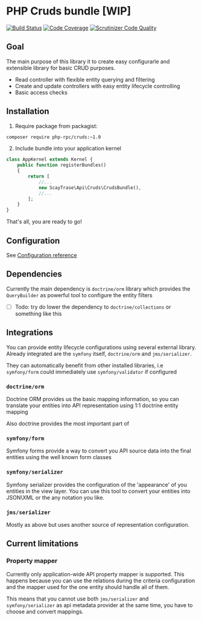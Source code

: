 # PHP Cruds bundle [WIP]

[![Build Status](https://travis-ci.org/php-rpc/cruds.svg?branch=master)](https://travis-ci.org/php-rpc/cruds)
[![Code Coverage](https://scrutinizer-ci.com/g/php-rpc/cruds/badges/coverage.png?b=master)](https://scrutinizer-ci.com/g/php-rpc/cruds/?branch=master)
[![Scrutinizer Code Quality](https://scrutinizer-ci.com/g/php-rpc/cruds/badges/quality-score.png?b=master)](https://scrutinizer-ci.com/g/php-rpc/cruds/?branch=master)

## Goal

The main purpose of this library it to create easy configurarle and extensible
library for basic CRUD purposes.

 * Read controller with flexible entity querying and filtering
 * Create and update controllers with easy entity lifecycle controlling
 * Basic access checks

## Installation 

1. Require package from packagist:

```sh
composer require php-rpc/cruds:~1.0
```

2. Include bundle into your application kernel

```php
class AppKernel extends Kernel {
    public function registerBundles()
    {
        return [
            //...
            new ScayTrase\Api\Cruds\CrudsBundle(),
            //...
        ];
    }
}
```

That's all, you are ready to go!

## Configuration

See [Configuration reference](Resources/doc/configuration.md)

## Dependencies

Currently the main dependency is `doctrine/orm` library which provides the 
`QueryBuilder` as powerful tool to configure the entity filters

- [ ] Todo: try do lower the dependency to `doctrine/collections` or something like this 

## Integrations

You can provide entity lifecycle configurations using several external 
library. Already integrated are the `symfony` itself, `doctrine/orm` and `jms/serializer`.

They can automatically benefit from other installed libraries, i.e `symfony/form` could
immediately use `symfony/validator` if configured

### `doctrine/orm`

Doctrine ORM provides us the basic mapping information, so you can translate
your entities into API representation using 1:1 doctrine entity mapping 

Also doctrine provides the most important part of 

### `symfony/form`

Symfony forms provide a way to convert you API source data into the final 
entities using the well known form classes

### `symfony/serializer`

Symfony serializer provides the configuration of the 'appearance' of you entities
in the view layer. You can use this tool to convert your entities into JSON\XML or
the any notation you like.

### `jms/serializer`

Mostly as above but uses another source of representation configuration.


## Current limitations

### Property mapper

Currently only application-wide API property mapper is supported. This 
happens because you can use the relations during the criteria configuration
and the mapper used for the one entity should handle all of them.

This means that you cannot use both `jms/serializer` and `symfony/serializer` as
api metadata provider at the same time, you have to choose and convert mappings.

